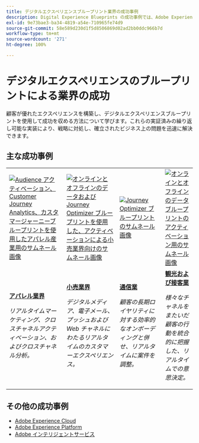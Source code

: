 ```yaml
---
title: デジタルエクスペリエンスブループリント業界の成功事例
description: Digital Experience Blueprints の成功事例では、Adobe Experience Platform を活用した Adobe Experience Cloud Applications を使用して、様々な業界がビジネス価値を実現している様子を紹介しています。
exl-id: 9e73bae3-ba34-4819-a54e-710965fe74d9
source-git-commit: 58e589d230d1f5d8506869d02ad2bb0ddc966b7d
workflow-type: tm+mt
source-wordcount: '271'
ht-degree: 100%

---
```


# デジタルエクスペリエンスのブループリントによる業界の成功

顧客が優れたエクスペリエンスを構築し、デジタルエクスペリエンスブループリントを使用して成功を収める方法について学びます。これらの実証済みの繰り返し可能な実装により、戦略に対処し、確立されたビジネス上の問題を迅速に解決できます。

## 主な成功事例

<table style="table-layout:fixed">
<tr>
  <td>
    <a href="https://experienceleague.adobe.com/docs/blueprints-learn/architecture/audience-activation/platform-and-applications.html?lang=ja"><img alt="Audience アクティベーション、Customer Journey Analytics、カスタマージャーニーブループリントを使用したアパレル産業用のサムネール画像" src="https://experienceleague.adobe.com/docs/blueprints-learn/assets/aep+apps_vertical.svg?lang=en"/></a>
    </td>
  <td>
    <a href="https://experienceleague.adobe.com/docs/blueprints-learn/architecture/customer-journeys/journey-optimizer.html?lang=ja"><img alt="オンラインとオフラインのデータおよび Journey Optimizer ブループリントを使用した、アクティベーションによる小売業界向けのサムネール画像" src="https://experienceleague.adobe.com/docs/blueprints-learn/assets/aep+apps_vertical.svg?lang=en"/></a>

</td>
  <td>
    <a href="https://experienceleague.adobe.com/docs/blueprints-learn/architecture/customer-journeys/journey-optimizer.html?lang=en"><img alt="Journey Optimizer ブループリントのサムネール画像" src="https://experienceleague.adobe.com/docs/blueprints-learn/assets/journey-optimizer.png?lang=en" /></a>
  </td>
  <td>
    <a href="https://experienceleague.adobe.com/docs/blueprints-learn/architecture/audience-activation/online-offline.html?lang=ja"><img alt="オンラインとオフラインのデータブループリントのアクティベーション用のサムネール画像" src="https://experienceleague.adobe.com/docs/blueprints-learn/assets/known_activation.svg" /></a>
  </td>
</tr>
<tr>
  <td>
    <div><a href="https://experienceleague.adobe.com/docs/blueprints-learn/architecture/audience-activation/platform-and-applications.html?lang=en"><strong>アパレル業界</strong></a></div>
    <p><em>リアルタイムマーケティング、クロスチャネルアクティベーション、およびクロスチャネル分析。</em></p>
  </td>
  <td>
    <div><a href="https://experienceleague.adobe.com/docs/blueprints-learn/architecture/customer-journeys/journey-optimizer.html?lang=en"><strong>小売業界</strong></a></div>
    <p><em>デジタルメディア、電子メール、プッシュおよび Web チャネルにわたるリアルタイムのカスタマーエクスペリエンス。</em></p>
  </td>
  <td>
    <div><a href="https://experienceleague.adobe.com/docs/blueprints-learn/architecture/customer-journeys/journey-optimizer.html?lang=en"><strong>通信業</strong></a></div>
    <p><em>顧客の長期ロイヤリティに対する効率的なオンボーディングと併せ、リアルタイムに案件を調整。</em></p>
  </td>
  <td>
    <div><a href="https://experienceleague.adobe.com/docs/blueprints-learn/architecture/audience-activation/online-offline.html?lang=en"><strong>観光および接客業</strong></a></div>
    <p><em>様々なチャネルをまたいだ顧客の行動を統合的に把握した、リアルタイムでの意思決定。</em></p>
  </td>
</tr>
</table>

## その他の成功事例

* <a href="https://business.adobe.com/customer-success-stories/index.html?Products+%26+Services=Experience">Adobe Experience Cloud</a>
* <a href="https://business.adobe.com/customer-success-stories/index.html?Products+%26+Services=Experience+Platform">Adobe Experience Platform</a>
* <a href="https://business.adobe.com/customer-success-stories/index.html?Products+%26+Services=Intelligent+Services">Adobe インテリジェントサービス</a>
